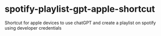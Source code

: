 # spotify-playlist-gpt-apple-shortcut
Shortcut for apple devices to use chatGPT and create a playlist on spotify using developer credentials
